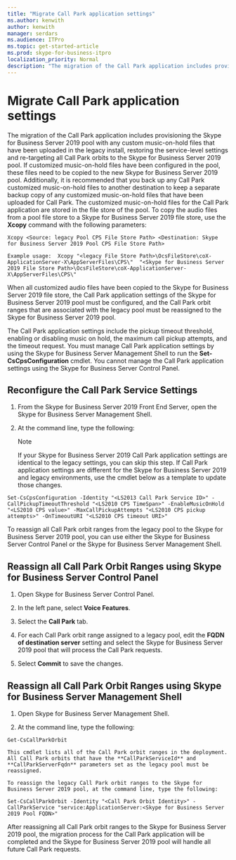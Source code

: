 ```yaml
---
title: "Migrate Call Park application settings"
ms.author: kenwith
author: kenwith
manager: serdars
ms.audience: ITPro
ms.topic: get-started-article
ms.prod: skype-for-business-itpro
localization_priority: Normal
description: "The migration of the Call Park application includes provisioning the Skype for Business Server 2019 pool with any custom music on hold files that have been uploaded in the legacy install, restoring the service level settings and retargeting all Call Park orbits to the Skype for Business Server 2019 pool. If customized music-on-hold files have been configured in the pool, these files need to be copied to the new Skype for Business Server 2019 pool. Additionally, it is recommended that you back up any Call Park customized music-on-hold files from to another destination to keep a separate backup copy of any customized music-on-hold files that have been uploaded for Call Park. The customized music-on-hold files for the Call Park application are stored in the file store of the pool. To copy the audio files from a pool file store to a Skype for Business Server 2019 file store, use the Xcopy command with the following parameters:"
---
```


# Migrate Call Park application settings

The migration of the Call Park application includes provisioning the Skype for Business Server 2019 pool with any custom music-on-hold files that have been uploaded in the legacy install, restoring the service-level settings and re-targeting all Call Park orbits to the Skype for Business Server 2019 pool. If customized music-on-hold files have been configured in the pool, these files need to be copied to the new Skype for Business Server 2019 pool. Additionally, it is recommended that you back up any Call Park customized music-on-hold files to another destination to keep a separate backup copy of any customized music-on-hold files that have been uploaded for Call Park. The customized music-on-hold files for the Call Park application are stored in the file store of the pool. To copy the audio files from a pool file store to a Skype for Business Server 2019 file store, use the **Xcopy** command with the following parameters: 
  
```
Xcopy <Source: legacy Pool CPS File Store Path> <Destination: Skype for Business Server 2019 Pool CPS File Store Path>
```

```
Example usage:  Xcopy "<legacy File Store Path>\OcsFileStore\coX-ApplicationServer-X\AppServerFiles\CPS\"  "<Skype for Business Server 2019 File Store Path>\OcsFileStore\coX-ApplicationServer-X\AppServerFiles\CPS\" 
```

When all customized audio files have been copied to the Skype for Business Server 2019 file store, the Call Park application settings of the Skype for Business Server 2019 pool must be configured, and the Call Park orbit ranges that are associated with the legacy pool must be reassigned to the Skype for Business Server 2019 pool.
  
The Call Park application settings include the pickup timeout threshold, enabling or disabling music on hold, the maximum call pickup attempts, and the timeout request. You must manage Call Park application settings by using the Skype for Business Server Management Shell to run the **Set-CsCpsConfiguration** cmdlet. You cannot manage the Call Park application settings using the Skype for Business Server Control Panel. 
  
## Reconfigure the Call Park Service Settings

1. From the Skype for Business Server 2019 Front End Server, open the Skype for Business Server Management Shell.
    
2. At the command line, type the following:
    
    > [!NOTE]
    > If your Skype for Business Server 2019 Call Park application settings are identical to the legacy settings, you can skip this step. If Call Park application settings are different for the Skype for Business Server 2019 and legacy environments, use the cmdlet below as a template to update those changes. 
  
  ```
  Set-CsCpsConfiguration -Identity "<LS2013 Call Park Service ID>" -CallPickupTimeoutThreshold "<LS2010 CPS TimeSpan>" -EnableMusicOnHold "<LS2010 CPS value>" -MaxCallPickupAttempts "<LS2010 CPS pickup attempts>" -OnTimeoutURI "<LS2010 CPS timeout URI>"
  
  ```

To reassign all Call Park orbit ranges from the legacy pool to the Skype for Business Server 2019 pool, you can use either the Skype for Business Server Control Panel or the Skype for Business Server Management Shell. 
  
## Reassign all Call Park Orbit Ranges using Skype for Business Server Control Panel

1. Open Skype for Business Server Control Panel.
    
2. In the left pane, select **Voice Features**.
    
3. Select the **Call Park** tab. 
    
4. For each Call Park orbit range assigned to a legacy pool, edit the **FQDN of destination server** setting and select the Skype for Business Server 2019 pool that will process the Call Park requests. 
    
5. Select **Commit** to save the changes. 
    
## Reassign all Call Park Orbit Ranges using Skype for Business Server Management Shell

1. Open Skype for Business Server Management Shell.
    
2. At the command line, type the following:
    
  ```
  Get-CsCallParkOrbit
  ```

    This cmdlet lists all of the Call Park orbit ranges in the deployment. All Call Park orbits that have the **CallParkServiceId** and **CallParkServerFqdn** parameters set as the legacy pool must be reassigned. 
    
    To reassign the legacy Call Park orbit ranges to the Skype for Business Server 2019 pool, at the command line, type the following:
    
  ```
  Set-CsCallParkOrbit -Identity "<Call Park Orbit Identity>" -CallParkService "service:ApplicationServer:<Skype for Business Server 2019 Pool FQDN>"
  
  ```

After reassigning all Call Park orbit ranges to the Skype for Business Server 2019 pool, the migration process for the Call Park application will be completed and the Skype for Business Server 2019 pool will handle all future Call Park requests.
  

